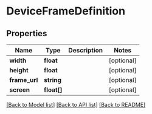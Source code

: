 # DeviceFrameDefinition

## Properties
Name | Type | Description | Notes
------------ | ------------- | ------------- | -------------
**width** | **float** |  | [optional] 
**height** | **float** |  | [optional] 
**frame_url** | **string** |  | [optional] 
**screen** | **float[]** |  | [optional] 

[[Back to Model list]](../README.md#documentation-for-models) [[Back to API list]](../README.md#documentation-for-api-endpoints) [[Back to README]](../README.md)


